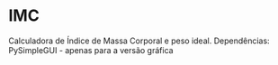 # IMC
Calculadora de Índice de Massa Corporal e peso ideal.
Dependências:
PySimpleGUI - apenas para a versão gráfica
